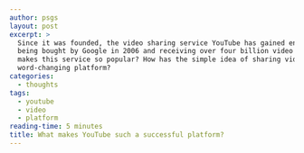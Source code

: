 ```yaml
---
author: psgs
layout: post
excerpt: >
  Since it was founded, the video sharing service YouTube has gained enormous popularity,
  being bought by Google in 2006 and receiving over four billion video views per day. What
  makes this service so popular? How has the simple idea of sharing videos produced a
  word-changing platform?
categories:
  - thoughts
tags:
  - youtube
  - video
  - platform
reading-time: 5 minutes
title: What makes YouTube such a successful platform?
---
```

